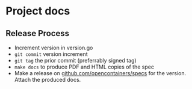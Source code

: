 # Project docs

## Release Process

* Increment version in version.go
* `git commit` version increment
* `git tag` the prior commit (preferrably signed tag)
* `make docs` to produce PDF and HTML copies of the spec
* Make a release on [github.com/opencontainers/specs](https://github.com/opencontainers/specs/releases) for the version. Attach the produced docs.


